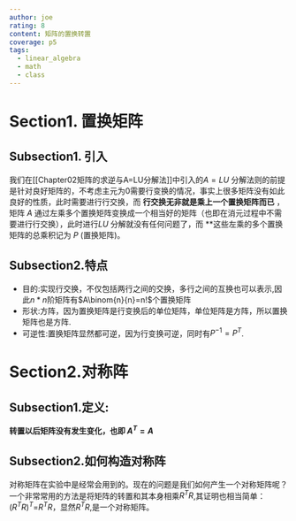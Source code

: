 ```yaml
---
author: joe
rating: 8
content: 矩阵的置换转置
coverage: p5
tags:
  - linear_algebra
  - math
  - class
---
```


# Section1. 置换矩阵

## Subsection1. 引入

我们在[[Chapter02矩阵的求逆与A=LU分解法]]中引入的$A=LU$ 分解法则的前提是针对良好矩阵的，不考虑主元为0需要行变换的情况，事实上很多矩阵没有如此良好的性质，此时需要进行行交换，而 **行交换无非就是乘上一个置换矩阵而已** ，矩阵 $A$ 通过左乘多个置换矩阵变换成一个相当好的矩阵（也即在消元过程中不需要进行行交换），此时进行$LU$ 分解就没有任何问题了，而 **这些左乘的多个置换矩阵的总乘积记为 $P$ (置换矩阵)。

## Subsection2.特点

* 目的:实现行交换，不仅包括两行之间的交换，多行之间的互换也可以表示,因此$n*n$阶矩阵有$A\binom{n}{n}=n!$个置换矩阵
* 形状:方阵，因为置换矩阵是行变换后的单位矩阵，单位矩阵是方阵，所以置换矩阵也是方阵.
* 可逆性:置换矩阵显然都可逆，因为行变换可逆，同时有$P^{-1}=P^T$.

# Section2.对称阵

## Subsection1.定义:

**转置以后矩阵没有发生变化，也即 $A^T=A$**

## Subsection2.如何构造对称阵

对称矩阵在实验中是经常会用到的。现在的问题是我们如何产生一个对称矩阵呢？一个非常常用的方法是将矩阵的转置和其本身相乘$R^TR$,其证明也相当简单：$(R^TR)^T$=$R^TR$，显然$R^TR$,是一个对称矩阵。


